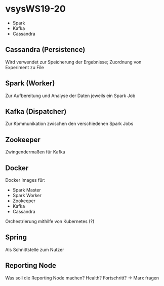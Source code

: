 # vsysWS19-20

- Spark
- Kafka
- Cassandra

## Cassandra (Persistence)
Wird verwendet zur Speicherung der Ergebnisse; Zuordnung von Experiment zu File

## Spark (Worker)
Zur Aufbereitung und Analyse der Daten jeweils ein Spark Job

## Kafka (Dispatcher)
Zur Kommunikation zwischen den verschiedenen Spark Jobs

## Zookeeper
Zwingendermaßen für Kafka

## Docker
Docker Images für:
- Spark Master
- Spark Worker
- Zookeeper
- Kafka
- Cassandra

Orchestrierung mithilfe von Kubernetes (?)

## Spring
Als Schnittstelle zum Nutzer

## Reporting Node
Was soll die Reporting Node machen? Health? Fortschritt? -> Marx fragen
